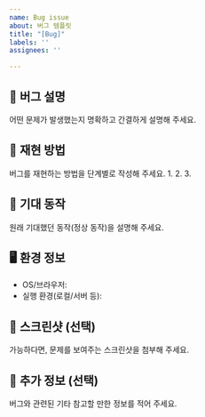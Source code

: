 ```yaml
---
name: Bug issue
about: 버그 템플릿
title: "[Bug]"
labels: ''
assignees: ''

---
```


## 🐞 버그 설명
어떤 문제가 발생했는지 명확하고 간결하게 설명해 주세요.

## 🔁 재현 방법
버그를 재현하는 방법을 단계별로 작성해 주세요.
1. 
2. 
3. 

## 🧐 기대 동작
원래 기대했던 동작(정상 동작)을 설명해 주세요.

## 🖥️ 환경 정보
- OS/브라우저:
- 실행 환경(로컬/서버 등):

## 📸 스크린샷 (선택)
가능하다면, 문제를 보여주는 스크린샷을 첨부해 주세요.

## 📄 추가 정보 (선택)
버그와 관련된 기타 참고할 만한 정보를 적어 주세요.
